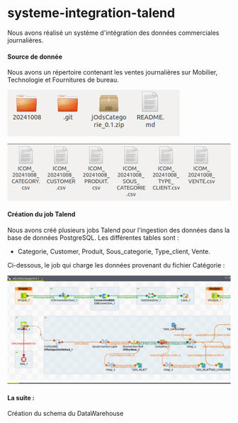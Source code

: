 # systeme-integration-talend

Nous avons réalisé un système d'intégration des données commerciales journalières.

#### Source de donnée

Nous avons un répertoire contenant les ventes journalières sur Mobilier, Technologie et Fournitures de bureau.

![alt text](https://github.com/Gerard237/systeme-integration-talend/blob/main/repertoire.png)

![alt text](https://github.com/Gerard237/systeme-integration-talend/blob/main/fichier_csv.png)

#### Création du job Talend

Nous avons créé plusieurs jobs Talend pour l'ingestion des données dans la base de données PostgreSQL. Les différentes tables sont :

- Categorie, Customer, Produit, Sous_categorie, Type_client, Vente.

Ci-dessous, le job qui charge les données provenant du fichier Catégorie : 

![alt text](https://github.com/Gerard237/systeme-integration-talend/blob/main/job.png)

#### La suite :

Création du schema du DataWarehouse

